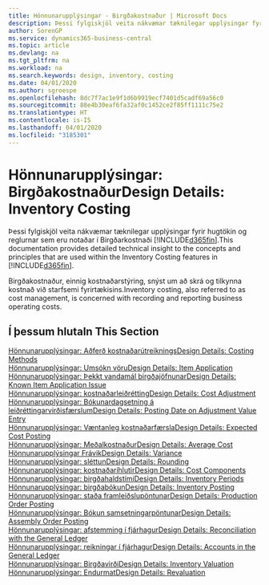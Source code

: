 ```yaml
---
title: Hönnunarupplýsingar - Birgðakostnaður | Microsoft Docs
description: Þessi fylgiskjöl veita nákvæmar tæknilegar upplýsingar fyrir hugtökin og reglurnar sem eru notaðar í Birgðarkostnaði  í Business Central.
author: SorenGP
ms.service: dynamics365-business-central
ms.topic: article
ms.devlang: na
ms.tgt_pltfrm: na
ms.workload: na
ms.search.keywords: design, inventory, costing
ms.date: 04/01/2020
ms.author: sgroespe
ms.openlocfilehash: 8dc7f7ac1e9f1d6b9919ecf7401d5cadf69a56c0
ms.sourcegitcommit: 88e4b30eaf6fa32af0c1452ce2f85ff1111c75e2
ms.translationtype: HT
ms.contentlocale: is-IS
ms.lasthandoff: 04/01/2020
ms.locfileid: "3185301"
---
```

# <a name="design-details-inventory-costing"></a><span data-ttu-id="df17e-103">Hönnunarupplýsingar: Birgðakostnaður</span><span class="sxs-lookup"><span data-stu-id="df17e-103">Design Details: Inventory Costing</span></span>
<span data-ttu-id="df17e-104">Þessi fylgiskjöl veita nákvæmar tæknilegar upplýsingar fyrir hugtökin og reglurnar sem eru notaðar í Birgðarkostnaði [!INCLUDE[d365fin](includes/d365fin_md.md)].</span><span class="sxs-lookup"><span data-stu-id="df17e-104">This documentation provides detailed technical insight to the concepts and principles that are used within the Inventory Costing features in [!INCLUDE[d365fin](includes/d365fin_md.md)].</span></span>  

<span data-ttu-id="df17e-105">Birgðakostnaður, einnig kostnaðarstýring, snýst um að skrá og tilkynna kostnað við starfsemi fyrirtækisins.</span><span class="sxs-lookup"><span data-stu-id="df17e-105">Inventory costing, also referred to as cost management, is concerned with recording and reporting business operating costs.</span></span>  

## <a name="in-this-section"></a><span data-ttu-id="df17e-106">Í þessum hluta</span><span class="sxs-lookup"><span data-stu-id="df17e-106">In This Section</span></span>  
[<span data-ttu-id="df17e-107">Hönnunarupplýsingar: Aðferð kostnaðarútreiknings</span><span class="sxs-lookup"><span data-stu-id="df17e-107">Design Details: Costing Methods</span></span>](design-details-costing-methods.md)  
[<span data-ttu-id="df17e-108">Hönnunarupplýsingar: Umsókn vöru</span><span class="sxs-lookup"><span data-stu-id="df17e-108">Design Details: Item Application</span></span>](design-details-item-application.md)  
[<span data-ttu-id="df17e-109">Hönnunarupplýsingar: Þekkt vandamál birgðajöfnunar</span><span class="sxs-lookup"><span data-stu-id="df17e-109">Design Details: Known Item Application Issue</span></span>](design-details-inventory-zero-level-open-item-ledger-entries.md)  
[<span data-ttu-id="df17e-110">Hönnunarupplýsingar: kostnaðarleiðrétting</span><span class="sxs-lookup"><span data-stu-id="df17e-110">Design Details: Cost Adjustment</span></span>](design-details-cost-adjustment.md)  
[<span data-ttu-id="df17e-111">Hönnunarupplýsingar: Bókunardagsetning á leiðréttingarvirðisfærslum</span><span class="sxs-lookup"><span data-stu-id="df17e-111">Design Details: Posting Date on Adjustment Value Entry</span></span>](design-details-inventory-adjustment-value-entry-posting-date.md)  
[<span data-ttu-id="df17e-112">Hönnunarupplýsingar: Væntanleg kostnaðarfærsla</span><span class="sxs-lookup"><span data-stu-id="df17e-112">Design Details: Expected Cost Posting</span></span>](design-details-expected-cost-posting.md)  
[<span data-ttu-id="df17e-113">Hönnunarupplýsingar: Meðalkostnaður</span><span class="sxs-lookup"><span data-stu-id="df17e-113">Design Details: Average Cost</span></span>](design-details-average-cost.md)  
[<span data-ttu-id="df17e-114">Hönnunarupplýsingar Frávik</span><span class="sxs-lookup"><span data-stu-id="df17e-114">Design Details: Variance</span></span>](design-details-variance.md)  
[<span data-ttu-id="df17e-115">Hönnunarupplýsingar: sléttun</span><span class="sxs-lookup"><span data-stu-id="df17e-115">Design Details: Rounding</span></span>](design-details-rounding.md)  
[<span data-ttu-id="df17e-116">Hönnunarupplýsingar: kostnaðaríhlutir</span><span class="sxs-lookup"><span data-stu-id="df17e-116">Design Details: Cost Components</span></span>](design-details-cost-components.md)  
[<span data-ttu-id="df17e-117">Hönnunarupplýsingar: birgðahaldstími</span><span class="sxs-lookup"><span data-stu-id="df17e-117">Design Details: Inventory Periods</span></span>](design-details-inventory-periods.md)  
[<span data-ttu-id="df17e-118">Hönnunarupplýsingar: birgðabókun</span><span class="sxs-lookup"><span data-stu-id="df17e-118">Design Details: Inventory Posting</span></span>](design-details-inventory-posting.md)  
[<span data-ttu-id="df17e-119">Hönnunarupplýsingar: staða framleiðslupöntunar</span><span class="sxs-lookup"><span data-stu-id="df17e-119">Design Details: Production Order Posting</span></span>](design-details-production-order-posting.md)  
[<span data-ttu-id="df17e-120">Hönnunarupplýsingar: Bókun samsetningarpöntunar</span><span class="sxs-lookup"><span data-stu-id="df17e-120">Design Details: Assembly Order Posting</span></span>](design-details-assembly-order-posting.md)  
[<span data-ttu-id="df17e-121">Hönnunarupplýsingar: afstemming í fjárhagur</span><span class="sxs-lookup"><span data-stu-id="df17e-121">Design Details: Reconciliation with the General Ledger</span></span>](design-details-reconciliation-with-the-general-ledger.md)  
[<span data-ttu-id="df17e-122">Hönnunarupplýsingar: reikningar í fjárhagur</span><span class="sxs-lookup"><span data-stu-id="df17e-122">Design Details: Accounts in the General Ledger</span></span>](design-details-accounts-in-the-general-ledger.md)  
[<span data-ttu-id="df17e-123">Hönnunarupplýsingar: Birgðavirði</span><span class="sxs-lookup"><span data-stu-id="df17e-123">Design Details: Inventory Valuation</span></span>](design-details-inventory-valuation.md)  
[<span data-ttu-id="df17e-124">Hönnunarupplýsingar: Endurmat</span><span class="sxs-lookup"><span data-stu-id="df17e-124">Design Details: Revaluation</span></span>](design-details-revaluation.md)
